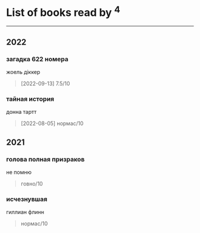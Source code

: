 # List of books read by [](https://plus.google.com/u/0/101368518035734751027/)<sup>4</sup>
---

## 2022

### загадка 622 номера
жоель діккер
> [2022-09-13] 7.5/10


### тайная история
донна тартт
> [2022-08-05] нормас/10



## 2021

### голова полная призраков
не помню
> говно/10


### исчезнувшая
гиллиан флинн
> нормас/10



